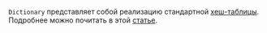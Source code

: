 
`Dictionary` представляет собой реализацию стандартной [хеш-таблицы](http://en.wikipedia.org/wiki/Hashtable). Подробнее можно почитать в этой [статье](https://habr.com/ru/post/198104/).